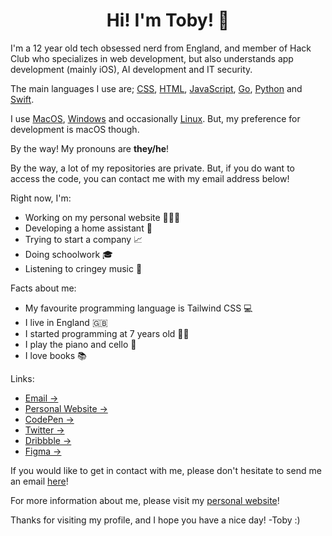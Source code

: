 <h1 align="center">
  Hi! I'm Toby! 👋
</h1>

I'm a 12 year old tech obsessed nerd from England, and member of Hack Club who specializes in web development, but also understands app development (mainly iOS), AI development and IT security.

The main languages I use are;  <a href="https://en.wikipedia.org/wiki/CSS">CSS</a>, <a href="https://en.wikipedia.org/wiki/HTML">HTML</a>, <a href="https://en.wikipedia.org/wiki/JavaScript">JavaScript</a>, <a href="https://en.wikipedia.org/wiki/Go_(programming_language)">Go</a>, <a href="https://en.wikipedia.org/wiki/Python_(programming_language)">Python</a> and <a href="https://en.wikipedia.org/wiki/Swift_(programming_language)">Swift</a>.

I use <a href="https://en.wikipedia.org/wiki/MacOS">MacOS</a>, <a href="https://en.wikipedia.org/wiki/Microsoft_Windows"> Windows</a> and occasionally <a href="https://en.wikipedia.org/wiki/Linux">Linux</a>. But, my preference for development is macOS though.

By the way! My pronouns are <b>they/he</b>!

By the way, a lot of my repositories are private. But, if you do want to access the code, you can contact me with my email address below!

Right now, I'm:
- Working on my personal website 👨🏻‍💻
- Developing a home assistant 🏡
- Trying to start a company 📈
- Doing schoolwork 🎓
- Listening to cringey music 🎼

Facts about me:
- My favourite programming language is Tailwind CSS 💻
- I live in England 🇬🇧
- I started programming at 7 years old 🧒🏻
- I play the piano and cello 🎵
- I love books 📚

Links:
- <a href="mailto:toby@tobyb.xyz">Email →</a>
- <a href="https://tobyb.xyz">Personal Website →</a>
- <a href="https://codepen.io/itstobez">CodePen →</a>
- <a href="https://twitter.com/itstobez_">Twitter →</a>
- <a href="https://dribbble.com/iTobez">Dribbble →</a>
- <a href="https://www.figma.com/@tobyb">Figma →</a>
 
If you would like to get in contact with me, please don't hesitate to send me an email <a href="mailto:toby@tobyb.xyz">here</a>!

For more information about me, please visit my <a href="https://tobyb.xyz">personal website</a>!

Thanks for visiting my profile, and I hope you have a nice day! -Toby :)
